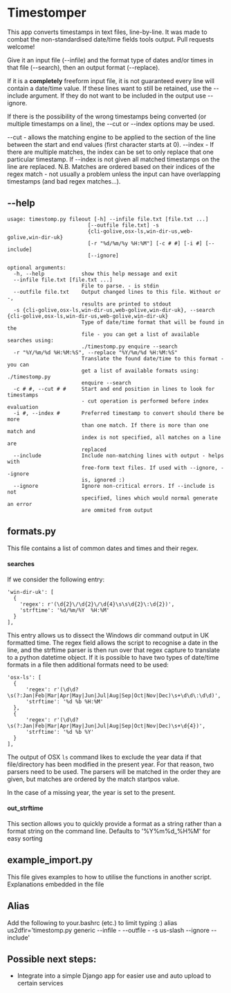 # Timestomper

This app converts timestamps in text files, line-by-line. It was made to combat the non-standardised date/time fields tools output. Pull requests welcome!

Give it an input file (\-\-infile) and the format type of dates and/or times in that file (\-\-search), then an output format (\-\-replace).

If it is a **completely** freeform input file, it is not guaranteed every line will contain a date/time value. If these lines want to still be retained, use the \-\-include argument. If they do not want to be included in the output use \-\-ignore.

If there is the possibility of the wrong timestamps being converted (or multiple timestamps on a line), the \-\-cut or \-\-index options may be used.

\-\-cut - allows the matching engine to be applied to the section of the line between the start and end values (first character starts at 0).
\-\-index - If there are multiple matches, the index can be set to only replace that one particular timestamp. If \-\-index is not given all matched timestamps on the line are replaced. N.B. Matches are ordered based on their indices of the regex match - not usually a problem unless the input can have overlapping timestamps (and bad regex matches...).


## \-\-help

    usage: timestomp.py fileout [-h] --infile file.txt [file.txt ...]
                              [--outfile file.txt] -s
                              {cli-golive,osx-ls,win-dir-us,web-golive,win-dir-uk}
                              [-r "%d/%m/%y %H:%M"] [-c # #] [-i #] [--include]
                              [--ignore]

    optional arguments:
      -h, --help            show this help message and exit
      --infile file.txt [file.txt ...]
                            File to parse. - is stdin
      --outfile file.txt    Output changed lines to this file. Without or -,
                            results are printed to stdout
      -s {cli-golive,osx-ls,win-dir-us,web-golive,win-dir-uk}, --search {cli-golive,osx-ls,win-dir-us,web-golive,win-dir-uk}
                            Type of date/time format that will be found in the
                            file - you can get a list of available searches using:
                            ./timestomp.py enquire --search
      -r "%Y/%m/%d %H:%M:%S", --replace "%Y/%m/%d %H:%M:%S"
                            Translate the found date/time to this format - you can
                            get a list of available formats using: ./timestomp.py
                            enquire --search
      -c # #, --cut # #     Start and end position in lines to look for timestamps
                            - cut operation is performed before index evaluation
      -i #, --index #       Preferred timestamp to convert should there be more
                            than one match. If there is more than one match and
                            index is not specified, all matches on a line are
                            replaced
      --include             Include non-matching lines with output - helps with
                            free-form text files. If used with --ignore, --ignore
                            is, ignored :)
      --ignore              Ignore non-critical errors. If --include is not
                            specified, lines which would normal generate an error
                            are ommited from output


## formats\.py
This file contains a list of common dates and times and their regex.

#### searches

If we consider the following entry:

    'win-dir-uk': [
      {
        'regex': r'(\d{2}\/\d{2}\/\d{4}\s\s\d{2}\:\d{2})',
        'strftime': '%d/%m/%Y  %H:%M'
      }
    ],

This entry allows us to dissect the Windows dir command output in UK formatted time. The regex field allows the script to recognise a date in the line, and the strftime parser is then run over that regex capture to translate to a python datetime object.
If it is possible to have two types of date/time formats in a file then additional formats need to be used:

    'osx-ls': [
      {
          'regex': r'(\d\d?\s(?:Jan|Feb|Mar|Apr|May|Jun|Jul|Aug|Sep|Oct|Nov|Dec)\s+\d\d\:\d\d)',
          'strftime': '%d %b %H:%M'
      },
      {
          'regex': r'(\d\d?\s(?:Jan|Feb|Mar|Apr|May|Jun|Jul|Aug|Sep|Oct|Nov|Dec)\s+\d{4})',
          'strftime': '%d %b %Y'
      }
    ],
The output of OSX `ls` command likes to exclude the year data if that file/directory has been modified in the present year. For that reason, two parsers need to be used. The parsers will be matched in the order they are given, but matches are ordered by the match startpos value.

In the case of a missing year, the year is set to the present.

#### out_strftime

This section allows you to quickly provide a format as a string rather than a format string on the command line. Defaults to '%Y%m%d_%H%M' for easy sorting

## example_import\.py

This file gives examples to how to utilise the functions in another script. Explanations embedded in the file

## Alias

Add the following to your.bashrc (etc.) to limit typing :)
    alias us2dfir='timestomp.py generic --infile - --outfile - -s us-slash --ignore --include'

## Possible next steps:

- Integrate into a simple Django app for easier use and auto upload to certain services
